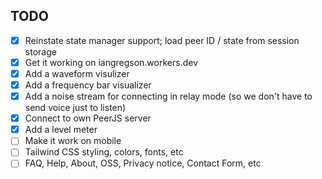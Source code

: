 TODO
----

- [X] Reinstate state manager support; load peer ID / state from session storage
- [X] Get it working on iangregson.workers.dev
- [X] Add a waveform visulizer
- [X] Add a frequency bar visualizer
- [X] Add a noise stream for connecting in relay mode (so we don't have to send voice just to listen)
- [X] Connect to own PeerJS server
- [X] Add a level meter
- [ ] Make it work on mobile
- [ ] Tailwind CSS styling, colors, fonts, etc
- [ ] FAQ, Help, About, OSS, Privacy notice, Contact Form, etc